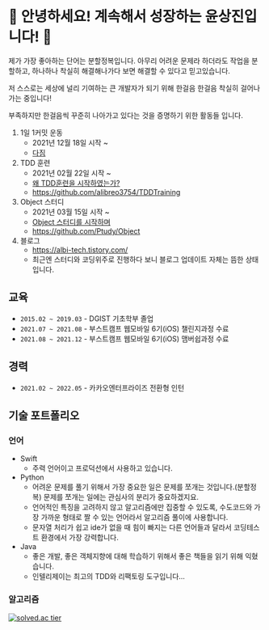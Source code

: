 <!--
**alibreo3754/alibreo3754** is a ✨ _special_ ✨ repository because its `README.md` (this file) appears on your GitHub profile.

Here are some ideas to get you started:

- 🔭 I’m currently working on ...
- 🌱 I’m currently learning ...
- 👯 I’m looking to collaborate on ...
- 🤔 I’m looking for help with ...
- 💬 Ask me about ...
- 📫 How to reach me: ...
- 😄 Pronouns: ...
- ⚡ Fun fact: ...
-->

# 👋 안녕하세요! 계속해서 성장하는 윤상진입니다! 👋 
제가 가장 좋아하는 단어는 분할정복입니다. 아무리 어려운 문제라 하더라도 작업을 분할하고, 하나하나 착실히 해결해나가다 보면 해결할 수 있다고 믿고있습니다.

저 스스로는 세상에 널리 기여하는 큰 개발자가 되기 위해 한걸음 한걸음 착실히 걸어나가는 중입니다!

부족하지만 한걸음씩 꾸준히 나아가고 있다는 것을 증명하기 위한 활동들 입니다.

1. 1일 1커밋 운동
    - 2021년 12월 18일 시작 ~
    - [다짐](https://albi-tech.tistory.com/51)
2. TDD 훈련
    - 2021년 02월 22일 시작 ~
    - [왜 TDD훈련을 시작하였는가?](https://albi-tech.tistory.com/88)
    - https://github.com/alibreo3754/TDDTraining
3. Object 스터디
    - 2021년 03월 15일 시작 ~
    - [Object 스터디를 시작하며](https://albi-tech.tistory.com/89)
    - https://github.com/Ptudy/Object
4. 블로그
    - https://albi-tech.tistory.com/
    - 최근엔 스터디와 코딩위주로 진행하다 보니 블로그 업데이트 자체는 뜸한 상태입니다.
    
## 교육
- `2015.02 ~ 2019.03` - DGIST 기초학부 졸업
- `2021.07 ~ 2021.08` - 부스트캠프 웹모바일 6기(iOS) 챌린지과정 수료
- `2021.08 ~ 2021.12` - 부스트캠프 웹모바일 6기(iOS) 맴버쉽과정 수료

## 경력
- `2021.02 ~ 2022.05` - 카카오엔터프라이즈 전환형 인턴

## 기술 포트폴리오

### 언어
- Swift
    - 주력 언어이고 프로덕션에서 사용하고 있습니다. 
- Python
    - 어려운 문제를 풀기 위해서 가장 중요한 일은 문제를 쪼개는 것입니다.(분할정복) 문제를 쪼개는 일에는 관심사의 분리가 중요하겠지요.
    - 언어적인 특징을 고려하지 않고 알고리즘에만 집중할 수 있도록, 수도코드와 가장 가까운 형태로 짤 수 있는 언어라서 알고리즘 풀이에 사용합니다.
    - 문자열 처리가 쉽고 ide가 없을 때 힘이 빠지는 다른 언어들과 달라서 코딩테스트 환경에서 가장 강력합니다.
- Java
    - 좋은 개발, 좋은 객체지향에 대해 학습하기 위해서 좋은 책들을 읽기 위해 익혔습니다.
    - 인텔리제이는 최고의 TDD와 리팩토링 도구입니다...
 
### 알고리즘
[![solved.ac tier](http://mazassumnida.wtf/api/v2/generate_badge?boj=albireo3754)](https://solved.ac/albireo3754)


